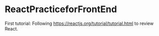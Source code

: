 # ReactPracticeforFrontEnd

First tutorial: Following https://reactjs.org/tutorial/tutorial.html to review React. 
